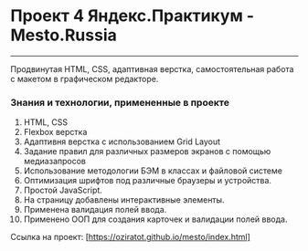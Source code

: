 # Проект 4 Яндекс.Практикум - Mesto.Russia
------
Продвинутая HTML, CSS, адаптивная верстка, самостоятельная работа с макетом в графическом редакторе.

### Знания и технологии, примененные в проекте
1. HTML, CSS
2. Flexbox верстка
3. Адаптивня верстка с использованием Grid Layout
4. Задание правил для различных размеров экранов с помощью медиазапросов
5. Использование методологии БЭМ в классах и файловой системе
6. Оптимизация шрифтов под различные браузеры и устройства.
7. Простой JavaScript.
8. На страницу добавлены интерактивные элементы.
9. Применена валидация полей ввода.
10. Применено ООП для создания карточек и валидации полей ввода.

Ссылка на проект: [https://oziratot.github.io/mesto/index.html]
